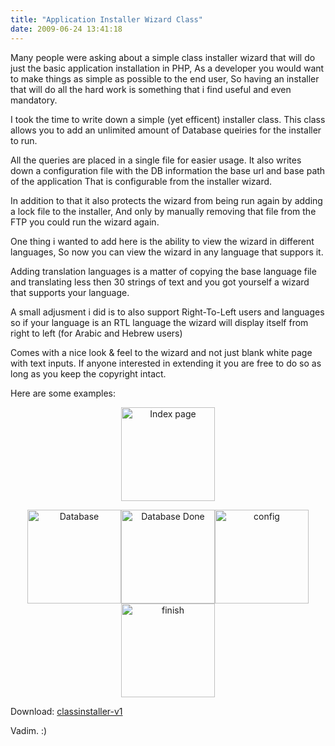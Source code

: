 ```yaml
---
title: "Application Installer Wizard Class"
date: 2009-06-24 13:41:18
---
```


<div style="text-align: left; direction: ltr;">Many people were asking about a simple class installer wizard that will do just the basic application installation in PHP, As a developer you would want to make things as simple as possible to the end user, So having an installer that will do all the hard work is something that i find useful and even mandatory.

I took the time to write down a simple (yet efficent) installer class. This class allows you to add an unlimited amount of Database queiries for the installer to run.

All the queries are placed in a single file for easier usage. It also writes down a configuration file with the DB information the base url and base path of the application
That is configurable from the installer wizard.

In addition to that it also protects the wizard from being run again by adding a lock file to the installer, And only by manually removing that file from the FTP you could run the wizard again.

One thing i wanted to add here is the ability to view the wizard in different languages, So now you can view the wizard in any language that suppors it.

Adding translation languages is a matter of copying the base language file and translating less then 30 strings of text and you got yourself a wizard that supports your language.

A small adjusment i did is to also support Right-To-Left users and languages so if your language is an RTL language the wizard will display itself from right to left (for Arabic and Hebrew users)

Comes with a nice look &amp; feel to the wizard and not just blank white page with text inputs. If anyone interested in extending it you are free to do so as long as you keep the copyright intact.

Here are some examples:
<p style="text-align: center;"><a href="http://www.vadimg.com/wp-content/uploads/2009/06/index.jpg"><img class="aligncenter size-thumbnail wp-image-308" style="border: 0pt none;" title="Index page" src="http://www.vadimg.com/wp-content/uploads/2009/06/index-150x150.jpg" alt="Index page" width="150" height="150" /></a></p>
<p style="text-align: center;"></p>
<p style="text-align: center;"><a href="http://www.vadimg.com/wp-content/uploads/2009/06/database.jpg"><img class="aligncenter size-thumbnail wp-image-302" style="border: 0pt none;" title="Database" src="http://www.vadimg.com/wp-content/uploads/2009/06/database-150x150.jpg" alt="Database" width="150" height="150" /></a><a href="http://www.vadimg.com/wp-content/uploads/2009/06/databasedone.jpg"><img class="aligncenter size-thumbnail wp-image-303" style="border: 0pt none;" title="Database Done" src="http://www.vadimg.com/wp-content/uploads/2009/06/databasedone-150x150.jpg" alt="Database Done" width="150" height="150" /></a><a href="http://www.vadimg.com/wp-content/uploads/2009/06/config.jpg"><img class="aligncenter size-thumbnail wp-image-300" style="border: 0pt none;" title="config" src="http://www.vadimg.com/wp-content/uploads/2009/06/config-150x150.jpg" alt="config" width="150" height="150" /></a><a href="http://www.vadimg.com/wp-content/uploads/2009/06/finish.jpg"><img class="aligncenter size-thumbnail wp-image-306" style="border: 0pt none;" title="finish" src="http://www.vadimg.com/wp-content/uploads/2009/06/finish-150x150.jpg" alt="finish" width="150" height="150" /></a></p>
<p style="text-align: left;"></p>
<p style="text-align: left;">Download: <a href="http://www.vadimg.com/wp-content/uploads/2009/06/classinstaller-v1.zip">classinstaller-v1</a></p>
<p style="text-align: center;"></p>

Vadim. :)</div>
